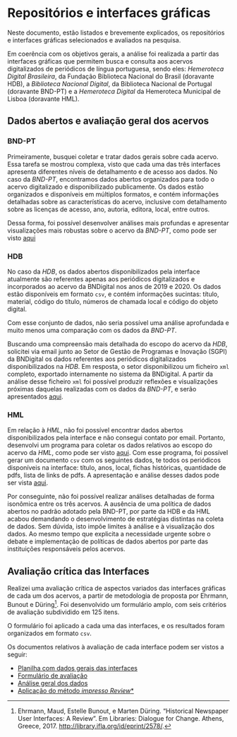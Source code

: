 # Repositórios e interfaces gráficas

Neste documento, estão listados e brevemente explicados, os repositórios e interfaces gráficas  selecionados e avaliados na pesquisa.

Em coerência com os objetivos gerais, a análise foi realizada a partir das interfaces gráficas que permitem busca e consulta aos acervos digitalizados de periódicos de língua portuguesa, sendo eles: *Hemeroteca Digital Brasileira*, da Fundação Biblioteca Nacional do Brasil (doravante HDB), a *Biblioteca Nacional Digital*, da Biblioteca Nacional de Portugal (doravante BND-PT) e a *Hemeroteca Digital* da Hemeroteca Municipal de Lisboa (doravante HML).

## Dados abertos e avaliação geral dos acervos

### BND-PT

Primeiramente, busquei coletar e tratar dados gerais sobre cada acervo. Essa tarefa se mostrou complexa, visto que cada uma das três interfaces apresenta diferentes níveis de detalhamento e de acesso aos dados. No caso da *BND-PT*, encontramos dados abertos organizados para todo o acervo digitalizado e disponibilizado publicamente. Os dados estão organizados e disponíveis em múltiplos formatos, e contém informações detalhadas sobre as características do acervo, inclusive com detalhamento sobre as licenças de acesso, ano, autoria, editora, local, entre outros.

Dessa forma, foi possível desenvolver análises mais profundas e apresentar visualizações mais robustas sobre o acervo da *BND-PT*, como pode ser visto [aqui](./BND_PT/escopo.ipynb)

### HDB

No caso da *HDB*, os dados abertos disponibilizados pela interface atualmente são referentes apenas aos periódicos digitalizados e incorporados ao acervo da BNDigital nos anos de 2019 e 2020. Os dados estão disponíveis em formato `csv`, e contém informações sucintas: título, material, código do título, números de chamada local e código do objeto digital.

Com esse conjunto de dados, não seria possível uma análise aprofundada e muito menos uma comparação com os dados da *BND-PT*.

Buscando uma compreensão mais detalhada do escopo do acervo da *HDB*, solicitei via email junto ao Setor de Gestão de Programas e Inovação (SGPI) da BNDigital os dados referentes aos periódicos digitalizados disponibilizados na *HDB*. Em resposta, o setor disponibilizou um ficheiro `xml` completo, exportado internamente no sistema da BNDigital. A partir da análise desse ficheiro `xml` foi possível produzir reflexões e visualizações próximas daquelas realizadas com os dados da *BND-PT*, e serão apresentados [aqui](./BND_BR/complete_data.ipynb). 

### HML

Em relação à *HML*, não foi possível encontrar dados abertos disponibilizados pela interface e não consegui contato por email. Portanto, desenvolvi um programa para coletar os dados relativos ao escopo do acervo da *HML*, como pode ser visto [aqui](ferramentas_metodologicas/scrapers/HML/scraper_hml.ipynb). Com esse programa, foi possível gerar um documento `csv` com os seguintes dados, te todos os periódicos disponíveis na interface: título, anos, local, fichas históricas, quantidade de pdfs, lista de links de pdfs. A apresentação e análise desses dados pode ser vista [aqui](./HML/escopo.ipynb).

Por conseguinte, não foi possível realizar análises detalhadas de forma isonômica entre os três acervos. A ausência de uma política de dados abertos no padrão adotado pela BND-PT, por parte da HDB e da HML acabou demandando o desenvolvimento de estratégias distintas na coleta de dados. Sem dúvida, isto impõe limites à análise e à visualização dos dados. Ao mesmo tempo que explicita a necessidade urgente sobre o debate e implementação de políticas de dados abertos por parte das instituições responsáveis pelos acervos.

## Avaliação crítica das Interfaces

Realizei uma avaliação crítica de aspectos variados das interfaces gráficas de cada um dos acervos, a partir de metodologia de proposta por Ehrmann, Bunout e Düring[^1]. Foi desenvolvido um formulário amplo, com seis critérios de avaliação subdividido em 125 itens.

O formulário foi aplicado a cada uma das interfaces, e os resultados foram organizados em formato `csv`.

Os documentos relativos à avaliação de cada interface podem ser vistos a seguir:

- [Planilha com dados gerais das interfaces](./AVA_INTERFACES/interfaces_geral.md)
- [Formulário de avaliação](/AVA_INTERFACES/form_criterios.csv)
- [Análise geral dos dados](/AVA_INTERFACES/interfaces_analise.ipynb)
- [Aplicação do método *impresso Review**](./AVA_INTERFACES/impresso_review_method/)

[^1]: Ehrmann, Maud, Estelle Bunout, e Marten Düring. “Historical Newspaper User Interfaces: A Review”. Em Libraries: Dialogue for Change. Athens, Greece, 2017. http://library.ifla.org/id/eprint/2578/.
